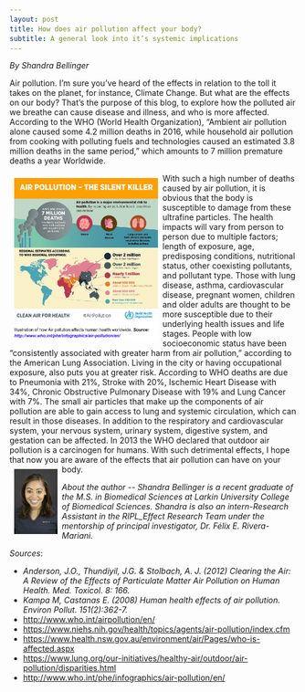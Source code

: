 ```yaml
---
layout: post
title: How does air pollution affect your body?
subtitle: A general look into it’s systemic implications
---
```


*By Shandra Bellinger*

Air pollution. I’m sure you’ve heard of the effects in relation to the toll it takes on the planet, for instance, Climate Change. But what are the effects on our body? That’s the purpose of this blog, to explore how the polluted air we breathe can cause disease and illness, and who is more affected. According to the WHO (World Health Organization), “Ambient air pollution alone caused some 4.2 million deaths in 2016, while household air pollution from cooking with polluting fuels and technologies caused an estimated 3.8 million deaths in the same period,” which amounts to 7 million premature deaths a year 
Worldwide.

<img src="/img/airpollution-who.jpg" alt="Air Pollutin Worldwide" align="left" style="width: 50%; height: 50%; margin:8px">
 With such a high number of deaths caused by air pollution, it is obvious that the body is susceptible to damage from these ultrafine particles. The health impacts will vary from person to person due to multiple factors;  length of exposure, age, predisposing conditions, nutritional status, other coexisting pollutants, and pollutant type. Those with lung disease, asthma, cardiovascular disease, pregnant women, children and older adults are thought to be more susceptible due to their underlying health issues and life stages. People with low socioeconomic status have been “consistently associated with greater harm from air pollution,” according to the American Lung Association. Living in the city or having occupational exposure, also puts you at greater risk. According to WHO deaths are due to Pneumonia with 21%, Stroke with 20%, Ischemic Heart Disease with 34%, Chronic Obstructive Pulmonary Disease with 19% and Lung Cancer with 7%. The small air particles that make up the components of air pollution are able to gain access to lung and systemic circulation, which can result in those diseases. In addition to the respiratory and cardiovascular system, your nervous system,  urinary system, digestive system, and gestation can be affected. In 2013 the WHO declared that outdoor air pollution is a carcinogen for humans. With such detrimental effects, I hope that now you are aware of the effects that air pollution can have on your body.

<img src="/img/Shandra.jpeg" alt="Shandra Bellinger" align="left" style="width: 15%; height: 15%; margin:8px">
<p><i>About the author -- Shandra Bellinger is a recent graduate of the M.S. in Biomedical Sciences at Larkin University College of Biomedical Sciences. Shandra is also an intern-Research Assistant in the RIPL_Effect Research Team under the mentorship of principal investigator, Dr. Félix E. Rivera-Mariani.</i></p>


*Sources*:
- *Anderson, J.O., Thundiyil, J.G. & Stolbach, A. J. (2012) Clearing the Air: A Review of the Effects of Particulate Matter Air Pollution on Human Health. Med. Toxicol. 8: 166.* 
- *Kampa M, Castanas E. (2008) Human health effects of air pollution. Environ Pollut. 151(2):362-7.*
- http://www.who.int/airpollution/en/
- https://www.niehs.nih.gov/health/topics/agents/air-pollution/index.cfm
- https://www.health.nsw.gov.au/environment/air/Pages/who-is-affected.aspx
- https://www.lung.org/our-initiatives/healthy-air/outdoor/air-pollution/disparities.html
- http://www.who.int/phe/infographics/air-pollution/en/
